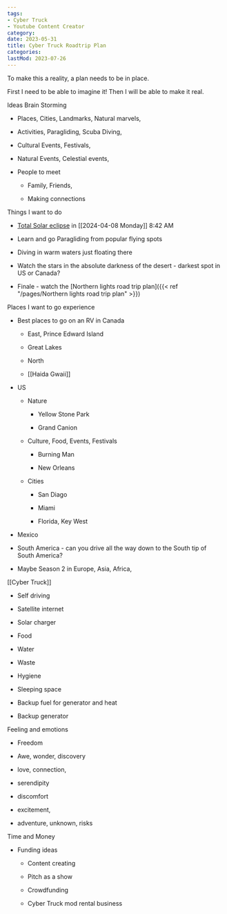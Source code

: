 ```yaml
---
tags:
- Cyber Truck
- Youtube Content Creator
category: 
date: 2023-05-31
title: Cyber Truck Roadtrip Plan
categories:
lastMod: 2023-07-26
---
```



To make this a reality, a plan needs to be in place.

First I need to be able to imagine it! Then I will be able to make it real.

Ideas Brain Storming

  + Places, Cities, Landmarks, Natural marvels,

  + Activities, Paragliding, Scuba Diving,

  + Cultural Events, Festivals,

  + Natural Events, Celestial events,

  + People to meet

    + Family, Friends,

    + Making connections

Things I want to do

  + [Total Solar eclipse](https://www.timeanddate.com/eclipse/solar/2024-april-8) in [[2024-04-08 Monday]] 8:42 AM

  + Learn and go Paragliding from popular flying spots

  + Diving in warm waters just floating there

  + Watch the stars in the absolute darkness of the desert - darkest spot in US or Canada?

  + Finale - watch the [Northern lights road trip plan]({{< ref "/pages/Northern lights road trip plan" >}})

Places I want to go experience

  + Best places to go on an RV in Canada

    + East, Prince Edward Island

    + Great Lakes

    + North

    + [[Haida Gwaii]]

  + US

    + Nature

      + Yellow Stone Park

      + Grand Canion

    + Culture, Food, Events, Festivals

      + Burning Man

      + New Orleans

    + Cities

      + San Diago

      + Miami

      + Florida, Key West

  + Mexico

  + South America - can you drive all the way down to the South tip of South America?

  + Maybe Season 2 in Europe, Asia, Africa,

[[Cyber Truck]]

  + Self driving

  + Satellite internet

  + Solar charger

  + Food

  + Water

  + Waste

  + Hygiene

  + Sleeping space

  + Backup fuel for generator and heat

  + Backup generator

Feeling and emotions

  + Freedom

  + Awe, wonder, discovery

  + love, connection,

  + serendipity

  + discomfort

  + excitement,

  + adventure, unknown, risks

Time and Money

  + Funding ideas

    + Content creating

    + Pitch as a show

    + Crowdfunding

    + Cyber Truck mod rental business
